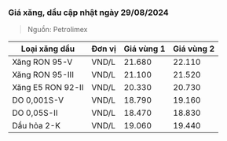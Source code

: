 
### Giá xăng, dầu cập nhật ngày 29/08/2024
> Nguồn: Petrolimex

| Loại xăng dầu     | Đơn vị | Giá vùng 1 | Giá vùng 2 |
|-------------------|--------|------------|------------|
| Xăng RON 95-V     | VND/L  |     21.680 |     22.110 |
| Xăng RON 95-III   | VND/L  |     21.100 |     21.520 |
| Xăng E5 RON 92-II | VND/L  |     20.330 |     20.730 |
| DO 0,001S-V       | VND/L  |     18.790 |     19.160 |
| DO 0,05S-II       | VND/L  |     18.470 |     18.830 |
| Dầu hỏa 2-K       | VND/L  |     19.060 |     19.440 |
